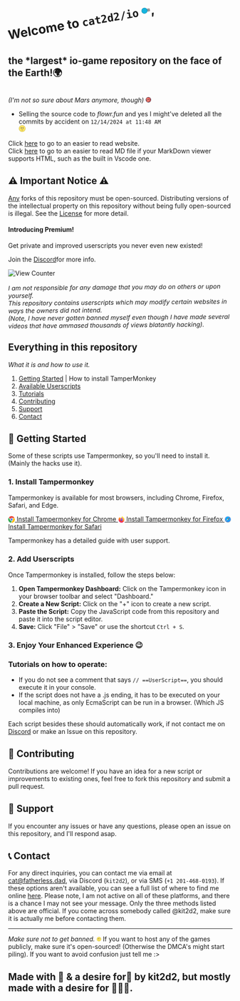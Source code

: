 <br><h1 style="margin: 0; padding: 0; transform: rotate(-10deg); display: inline-block;">
Welcome to <code>cat2d2/io</code> <img src="static/images/diep.png" width="20" height="20" >,

</h1>
<h2 style="display: inline-block;">
  the <b><span class="hover-larger">*largest*</span></b> io-game repository on the face of the Earth!🌍
</h2>

<i>(I'm not so sure about Mars anymore, though) <img src="static/images/logo/mars.png" width="12" height="12" class="tilt"></i>

- Selling the source code to _flowr.fun_ and yes I might've deleted all the commits by accident on `12/14/2024 at 11:48 AM` <div class="image-container"><img src="static/images/flower.webp" width="15" height="15" class="tilt-hover2"></div>

<span class="p">Click <span class="hover-slightly-larger">[here](https://io.fatherless.dad)</span> to go to an easier to read website.</span>
<br>
<span class="p">Click <span class="hover-slightly-larger">[here](VSC_README.md)</span> to go to an easier to read MD file if your MarkDown viewer supports HTML, such as the built in Vscode one.</span>

<div class="notice-container">
  <h2>⚠️ Important Notice ⚠️</h2>
  <span class="p"><p><u>Any</u> forks of this repository must be open-sourced. Distributing versions of the intellectual property on this repository without being fully open-sourced is illegal. See the <a href="LICENSE" class="smooth-link">License</a> for more detail.</p> </span>
  <h4>Introducing Premium!</h4>
  <span class="p"><p>Get private and improved userscripts you never even new existed!</p></span>
  <span class="p"><p>Join the <a href="https://discord.gg/m4DefhCemY" class="discord-link" target="_blank">Discord</a>for more info.</p></span>
</div>

![View Counter](https://camo.githubusercontent.com/f03feb3e8cbc0217942e338627aeb8d5e71aea31334dadf661fea11ce0c85820/68747470733a2f2f686974732e736565796f756661726d2e636f6d2f6170692f636f756e742f696e63722f62616467652e7376673f75726c3d68747470733a2f2f6769746875622e636f6d2f6361743264322f666c6f72722e696f267469746c653d7669657773)

<h6 style="margin: 0; padding: 0; transform: rotate(-.5deg);">
  I am not responsible for any damage that you may do on others or upon yourself. 
  </h6>
<h6 style="margin: 0; padding: 0; transform: rotate(-.5deg); ">
  This repository contains userscripts which may modify certain websites in ways the owners did not intend.
</h6>
<h6 style="margin: 0; padding: 0; transform: rotate(-.5deg);">
  (Note, I have never gotten banned myself even though I have made several videos that have ammased thousands of views blatantly hacking).
</h6>

## Everything in this repository

<h6 style="margin: 0; padding: 0; transform:"">
  What it is and how to use it.
</h6>

1. [Getting Started](#-getting-started) | How to install TamperMonkey
2. [Available Userscripts](#2-add-userscripts)
3. [Tutorials](#tutorials-how-to-operate)
4. [Contributing](#contributing)
5. [Support](#support)
6. [Contact](#contact)

## 🚀 Getting Started

Some of these scripts use Tampermonkey, so you'll need to install it. (Mainly the hacks use it).

### 1. Install Tampermonkey

Tampermonkey is available for most browsers, including Chrome, Firefox, Safari, and Edge.

<a href="https://chrome.google.com/webstore/detail/tampermonkey/dhdgffkkebhmkfjojejmpbldmpobfkfo">
  <img src="static/images/chrome.png" width="15" height="15" style="vertical-align:middle;"> Install Tampermonkey for Chrome
</a>

<a href="https://addons.mozilla.org/en-US/firefox/addon/tampermonkey/">
  <img src="static/images/firefox.png" width="15" height="15" style="vertical-align:middle;"> Install Tampermonkey for Firefox
</a>

<a href="https://www.tampermonkey.net/?browser=safari">
  <img src="static/images/safari.png" width="15" height="15" style="vertical-align:middle;"> Install Tampermonkey for Safari
</a>

Tampermonkey has a detailed guide with user support.

### 2. Add Userscripts

Once Tampermonkey is installed, follow the steps below:

1. **Open Tampermonkey Dashboard:** Click on the Tampermonkey icon in your browser toolbar and select "Dashboard."
2. **Create a New Script:** Click on the "+" icon to create a new script.
3. **Paste the Script:** Copy the JavaScript code from this repository and paste it into the script editor.
4. **Save:** Click "File" > "Save" or use the shortcut `Ctrl + S`.

### 3. Enjoy Your Enhanced Experience 😉

### Tutorials on how to operate:

- If you do not see a comment that says `// ==UserScript==`, you should execute it in your console.
- If the script does not have a .js ending, it has to be executed on your local machine, as only EcmaScript can be run in a browser. (Which JS compiles into)

Each script besides these should automatically work, if not contact me on [Discord](https://discord.gg/MqvmBu5tWa) or make an Issue on this repository.

## 🔧 Contributing

Contributions are welcome! If you have an idea for a new script or improvements to existing ones, feel free to fork this repository and submit a pull request.

## 📢 Support

If you encounter any issues or have any questions, please open an issue on this repository, and I'll respond asap.

## 📞 Contact

For any direct inquiries, you can contact me via email at [cat@fatherless.dad](mailto:cat@fatherless.dad), via Discord (`kit2d2`), or via SMS (`+1 201-468-0193`).
If these options aren't available, you can see a full list of where to find me online [here](static/CONTACT.md). Please note, I am not active on all of these platforms, and there is a chance I may not see your message. Only the three methods listed above are official. If you come across somebody called @kit2d2, make sure it is actually me before contacting them.

---

_Make sure not to get banned._ <img src="static/images/flower.webp" width="10" height="10"> If you want to host any of the games publicly, make sure it's open-sourced! (Otherwise the DMCA's might start piling). If you want to avoid confusion just tell me :>

## Made with 💓 & a desire for💸 by kit2d2, but mostly made with a desire for 💸💸💸.
